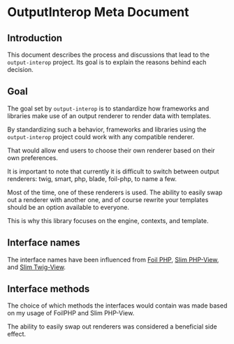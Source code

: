 # OutputInterop Meta Document

## Introduction

This document describes the process and discussions that lead to the `output-interop` project.
Its goal is to explain the reasons behind each decision.

## Goal

The goal set by `output-interop` is to standardize how frameworks and libraries make use of an
output renderer to render data with templates. 

By standardizing such a behavior, frameworks and libraries using the `output-interop` project
could work with any compatible renderer.

That would allow end users to choose their own renderer based on their own preferences.

It is important to note that currently it is difficult to switch between
output renderers: twig, smart, php, blade, foil-php, to name a few.

Most of the time, one of these renderers is used. The ability to easily
swap out a renderer with another one, and of course rewrite your templates
should be an option available to everyone.

This is why this library focuses on the engine, contexts, and template.

## Interface names 

The interface names have been influenced from [Foil PHP](https://github.com/FoilPHP/Foil), [Slim PHP-View](https://github.com/slimphp/PHP-View), and [Slim Twig-View](https://github.com/slimphp/Twig-View).

## Interface methods

The choice of which methods the interfaces would contain was made based on
my usage of FoilPHP and Slim PHP-View.

The ability to easily swap out renderers was considered a beneficial side effect.